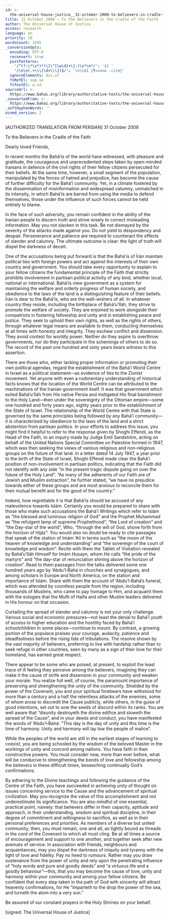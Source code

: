 ```yaml
---
id: >-
  the-universal-house-justice__31-october-2008-to-believers-in-cradle-faith__4073840528__en
title: 31 October 2008 – To the Believers in the Cradle of the Faith
author: The Universal House of Justice
access: research
language: en
priority: 10
wordsCount: 1595
_conversionOpts:
  encoding: UTF-8
  reconvert: true
  postPatterns:
    '/^(?:\*\s*)*(\[\^[\w\d]+\]:)\s*\n*/': '$1 '
    '/\n\n(.+\\\[\d+\\\])$/': '\n\n$1 {¶=none .cite}'
  ignoreElements: div.of
  fnRefEl: sup.ve
  fnTextEl: a.sd
sourceUrl: >-
  https://www.bahai.org/library/authoritative-texts/the-universal-house-of-justice/messages/20081031_001/20081031_001.xhtml
_convertedFrom: >-
  https://www.bahai.org/library/authoritative-texts/the-universal-house-of-justice/messages/20081031_001/20081031_001.xhtml
_softHyphenWords: ''
ocnmd_version: 2
---
```

\[AUTHORIZED TRANSLATION FROM PERSIAN\]
31 October 2008

To the Believers in the Cradle of the Faith

Dearly loved Friends,

In recent months the Bahá’ís of the world have witnessed, with pleasure and gratitude, the courageous and unprecedented steps taken by open-minded Iranians in defence of the civil rights of their fellow citizens persecuted for their beliefs. At the same time, however, a small segment of the population, manipulated by the forces of hatred and prejudice, has become the cause of further difficulty for the Bahá’í community. Yet, in a climate fostered by the dissemination of misinformation and widespread calumny, unmatched in its intensity, in which Bahá’ís are barred from using the media to defend themselves, those under the influence of such forces cannot be held entirely to blame.

In the face of such adversity, you remain confident in the ability of the Iranian people to discern truth and strive wisely to correct misleading information. May you not slacken in this task. Be not dismayed by the severity of the attacks made against you. Do not yield to despondency and despair. Perseverance and patience are required to counteract the effects of slander and calumny. The ultimate outcome is clear: the light of truth will dispel the darkness of deceit.

One of the accusations being put forward is that the Bahá’ís of Írán maintain political ties with foreign powers and act against the interests of their own country and government. You should take every opportunity to explain to your fellow citizens the fundamental principle of the Faith that strictly prohibits involvement in partisan political activity of any kind, whether local, national or international. Bahá’ís view government as a system for maintaining the welfare and orderly progress of human society, and obedience to the laws of the land is a distinguishing feature of their beliefs. Írán is dear to the Bahá’ís, who are the well-wishers of all. In whatever country they reside, including the birthplace of Bahá’u’lláh, they strive to promote the welfare of society. They are enjoined to work alongside their compatriots in fostering fellowship and unity and in establishing peace and justice. They seek to uphold their own rights, as well as the rights of others, through whatever legal means are available to them, conducting themselves at all times with honesty and integrity. They eschew conflict and dissension. They avoid contest for worldly power. Neither do they aspire to overthrow governments, nor do they participate in the schemings of others to do so. The record of the past one hundred and sixty years bears witness to this assertion.

There are those who, either lacking proper information or promoting their own political agendas, regard the establishment of the Bahá’í World Centre in Israel as a political statement—as evidence of ties to the Zionist movement. Yet anyone with even a rudimentary understanding of historical facts knows that the location of the World Centre can be attributed to the machinations of the Iranian government itself. It was that government which exiled Bahá’u’lláh from His native Persia and instigated His final banishment to the Holy Land—then under the sovereignty of the Ottoman empire—some one hundred and forty years ago, eighty years prior to the establishment of the State of Israel. The relationship of the World Centre with that State is governed by the same principles being followed by any Bahá’í community—it is characterized by obedience to the laws of the land and a strict abstention from partisan politics. In your efforts to address this issue, you might find it helpful to refer to the response given by Shoghi Effendi, as the Head of the Faith, to an inquiry made by Judge Emil Sandström, acting on behalf of the United Nations Special Committee on Palestine formed in 1947, which was then seeking the views of various religious and non-religious groups on the future of that land. In a letter dated 14 July 1947, a year prior to the birth of the State of Israel, Shoghi Effendi made clear the Bahá’í position of non-involvement in partisan politics, indicating that the Faith did not identify with any side “in the present tragic dispute going on over the future of the Holy Land”. “As many of the adherents of our Faith are of Jewish and Muslim extraction”, he further stated, “we have no prejudice towards either of these groups and are most anxious to reconcile them for their mutual benefit and for the good of the country.”

Indeed, how regrettable it is that Bahá’ís should be accused of any malevolence towards Islám. Certainly you would be prepared to share with those who make such accusations the Bahá’í Writings which refer to Islám as “the blessed and luminous religion of God” and the Prophet Muḥammad as “the refulgent lamp of supreme Prophethood”, “the Lord of creation” and “the Day-star of the world”, Who, “through the will of God, shone forth from the horizon of Ḥijáz”. You would also no doubt be ready to cite passages that speak of the station of Imám ‘Alí in terms such as “the moon of the heaven of knowledge and understanding” and “the sovereign of the court of knowledge and wisdom”. Recite with them the Tablet of Visitation revealed by Bahá’u’lláh Himself for Imám Ḥusayn, whom He calls “the pride of the martyrs” and “the day-star of renunciation shining above the horizon of creation”. Read to them passages from the talks delivered some one hundred years ago by ‘Abdu’l‑Bahá in churches and synagogues, and among scholars in Europe and North America, on the station and importance of Islám. Share with them the account of ‘Abdu’l‑Bahá’s funeral, which was attended by countless people from the region, including thousands of Muslims, who came to pay homage to Him, and acquaint them with the eulogies that the Muftí of Haifa and other Muslim leaders delivered in His honour on that occasion.

Curtailing the spread of slander and calumny is not your only challenge. Various social and economic pressures—not least the denial to Bahá’í youth of access to higher education and the hostility faced by Bahá’í schoolchildren in some places—continue to mount. By contrast, a growing portion of the populace praises your courage, audacity, patience and steadfastness before the rising tide of tribulations. The resolve shown by the vast majority of believers, preferring to live with hardship rather than to seek refuge in other countries, seen by many as a sign of their love for their homeland, has earned great respect.

There appear to be some who are poised, at present, to exploit the least trace of ill feeling they perceive among the believers, imagining they can make it the cause of strife and dissension in your community and weaken your morale. You realize full well, of course, the paramount importance of preserving and strengthening the unity of the community. Shielded by the power of the Covenant, you and your spiritual forebears have withstood for more than a century and a half the relentless attacks of the enemies, some of whom arose to discredit the Cause publicly, while others, in the guise of good intentions, set out to sow the seeds of discord within its ranks. You are well aware that “disunity destroyeth the divine edifice and sloweth the spread of the Cause”, and in your deeds and conduct, you have manifested the words of ‘Abdu’l‑Bahá: “This day is the day of unity and this time is the time of harmony. Unity and harmony will lay low the people of malice”.

While the peoples of the world are still in the earliest stages of learning to coexist, you are being schooled by the wisdom of the beloved Master in the workings of unity and concord among nations. You have faith in their constructive powers. You must consider now, more than ever before, what will be conducive to strengthening the bonds of love and fellowship among the believers in these difficult times, beseeching continually God’s confirmations.

By adhering to the Divine teachings and following the guidance of the Centre of the Faith, you have succeeded in achieving unity of thought on issues concerning service to the Cause and the advancement of spiritual civilization. May you recognize the value of this accomplishment and not underestimate its significance. You are also mindful of one essential, practical point, namely: that believers differ in their capacity, aptitude and approach, in their understanding, wisdom and spiritual discipline, in their degree of commitment and willingness to sacrifice, as well as in their personal preferences and priorities. As members of a diverse but united community, then, you must remain, one and all, as tightly bound as threads in the cord of the Covenant to which all must cling. Be at all times a source of encouragement and support to one another, and together seek after new avenues of service. In association with friends, neighbours and acquaintances, may you dispel the darkness of iniquity and tyranny with the light of love and fidelity. Pay no heed to rumours. Rather may you draw sustenance from the power of unity and rely upon the penetrating influence of “holy words and pure and goodly deeds” and “a virtuous life and a goodly behaviour”—this, that you may become the cause of love, unity and harmony within your community and among your fellow citizens. Be confident that every step taken in the path of God with sincerity will attract heavenly confirmations, for He “imparteth to the drop the power of the sea, and turneth the atom into a very sun.”

Be assured of our constant prayers in the Holy Shrines on your behalf.

\[signed: The Universal House of Justice\]
